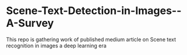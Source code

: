 # Scene-Text-Detection-in-Images--A-Survey
This repo is gathering work of published medium article on Scene text recognition in images a deep learning era
